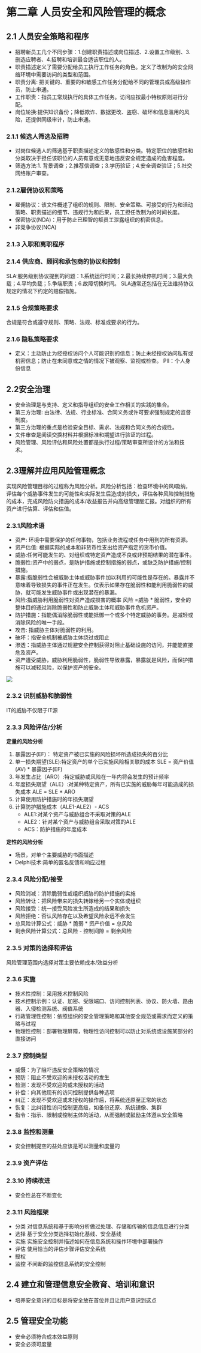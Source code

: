 # 第二章  人员安全和风险管理的概念

## 2.1 人员安全策略和程序
* 招聘新员工几个不同步骤：1.创建职责描述或岗位描述、2.设置工作级别、3.删选应聘者、4.招聘和培训最合适该职位的人。
* 职责描述定义了需要分配给员工执行工作任务的角色。定义了改制为的安全网络环境中需要访问的类型和范围。
* 职责分离: 把关键的、重要的和敏感工作任务分配给不同的管理员或高级操作员，防止串通。
* 工作职责：指员工常规执行的具体工作任务。访问应按最小特权原则进行分配。
* 岗位轮换:提供知识备份；降低欺诈、数据更改、盗窃、破坏和信息滥用的风险，还提供同级审计，防止串通。

### 2.1.1 候选人筛选及招聘
* 对岗位候选人的筛选基于职责描述定义的敏感性和分类。特定职位的敏感性和分类取决于担任该职位的人员有意或无意地违反安全规定造成的危害程度。
* 筛选方法:1. 背景调查；2.推荐信调查；3.学历验证；4.安全调查验证；5.社交网络账户审查。

### 2.1.2雇佣协议和策略
* 雇佣协议：该文件概述了组织的规则、限制、安全策略、可接受的行为和活动策略、职责描述的细节、违规行为和后果，员工担任改制为的时间长度。
* 保密协议(NDA)：用于防止已理智的额员工泄露组织的机密信息。
* 非竞争协议(NCA)

### 2.1.3 入职和离职程序

### 2.1.4 供应商、顾问和承包商的协议和控制
SLA:服务级别协议提到的问题：1.系统运行时间；2.最长持续停机时间；3.最大负载；4.平均负载；5.争端职责；6.故障切换时间。
SLA通常还包括在无法维持协议规定的情况下约定的赔偿措施。

### 2.1.5 合规策略要求
合规是符合或遵守规则、策略、法规、标准或要求的行为。

### 2.1.6 隐私策略要求
* 定义：主动防止为经授权访问个人可能识别的信息；防止未经授权访问私有或机密信息；防止在未同意或之情的情况下被观察、监视或检查。
PII：个人身份信息

## 2.2安全治理
* 安全治理是与支持、定义和指导组织的安全工作相关的实践的集合。
* 第三方治理: 由法律、法规、行业标准、合同义务或许可要求强制规定的监督制度。
* 第三方治理的重点是检验安全目标、需求、法规和合同义务的合规性。
* 文件审查是阅读交换材料并根据标准和期望进行验证的过程。
* 风险管理、风险评估和风险处置都是执行过程/策略审查所设计的方法和技术。

## 2.3理解并应用风险管理概念
实现风险管理目标的过程称为风险分析。风险分析包括：检查环境中的风i吸纳，评估每个威胁事件发生的可能性和实际发生后造成的损失，评估各种风险控制措施的成本，完成风险防火措施的成本/收益报告并向高级管理层汇报。对组织的所有资产进行估算、评估和估值。

### 2.3.1风险术语
* 资产: 环境中需要保护的任何事物，包括业务流程或任务中用到的所有资源。
* 资产估值: 根据实际的成本和非货币性支出给资产指定的货币价值。
* 威胁:任何可能发生的、对组织或特定资产造成不良或非预期结果的潜在事件。
* 脆弱性:资产中的弱点，是防护措施或控制措施的弱点，或缺乏防护措施/控制措施。
* 暴露:指脆弱性会被威胁主体或威胁事件加以利用的可能性是存在的。暴露并不意味着导致损失的事件正在发生。仅表示如果存在脆弱性和能利用脆弱性的威胁，就可能发生威胁事件或出现潜在的暴漏。
* 风险:指威胁利用脆弱性对资产造成损害的概率 风险 =威胁 * 脆弱性，安全的整体目的通过消除脆弱性和防止威胁主体和威胁事件危机资产。
* 防护措施：指能偶消除脆弱性或能抵御一个或多个特定威胁的事务。是减轻或消除风险的唯一手段。
* 攻击: 指威胁主体对脆弱性的利用。
* 破坏：指安全机制被威胁主体绕过或阻止
* 渗透：指威胁主体通过规避安全控制获得对阻止基础设施的访问，并能能直接危及资产。
* 资产遭受威胁，威胁利用脆弱性，脆弱性导致暴露，暴露就是风险，而保护措施可以减轻风险，以保护资产的安全。

![](https://github.com/718245903/resource/blob/master/risk.png)

### 2.3.2 识别威胁和脆弱性
IT的威胁不仅限于IT源

### 2.3.3 风险评估/分析
**定量的风险分析**
 
1. 暴露因子(EF)： 特定资产被已实施的风险损坏所造成损失的百分比 
2. 单一损失期望(SLE):特定资产的单个已实施风险相关联的成本 SLE = 资产价值(AV) * 暴露因子(EF)
3. 年发生占比（ARO）:特定威胁或风险在一年内将会发生的预计频率
4. 年度损失期望（ALE）:对某种特定资产，所有已实施的威胁每年可能造成的损失成本 ALE = SLE * ARO
5. 计算使用防护措施时的年损失期望
6. 计算防护措施成本（ALE1-ALE2）- ACS 
	* ALE1:对某个资产与威胁组合不采取对策的ALE
	* ALE2：针对某个资产与威胁组合采取对策的ALE
	* ACS：防护措施的年度成本

**定性的风险分析**
* 场景，对单个主要威胁的书面描述
* Delphi技术:简单的匿名反馈和响应过程

### 2.3.4 风险分配/接受
* 风险消减：消除脆弱性或组织威胁的防护措施的实施
* 风险转让：把风险带来的损失转嫁给另一个实体或组织
* 风险接受：统一接受风险发生所造成的结果和损失
* 风险拒绝：否认风险存在以及希望风险永远不会发生
* 总风险计算公式：威胁 * 脆弱 * 资产价值 = 总风险
* 剩余风险计算公式：总风险 - 控制间隙 = 剩余风险

### 2.3.5 对策的选择和评估
风险管理范围内选择对策主要依赖成本/效益分析

### 2.3.6 实施
* 技术性控制：采用技术控制风险
* 技术控制示例：认证、加密、受限端口、访问控制列表、协议、防火墙、路由器、入侵检测系统、阀值系统
* 行政管理性控制：依照组织的安全管理策略和其他安全规范或需求而定义的策略与过程
* 物理性控制：部署物理屏障，物理性访问控制可以防止对系统或设施某部分的直接访问

### 2.3.7 控制类型
* 威慑：为了阻吓违反安全策略的情况
* 预防：阻止不受欢迎的未授权活动的发生
* 检测：发现不受欢迎的或未授权的活动
* 补偿：向其他现有的访问控制提供各种选项
* 纠正：发现不受欢迎或未授权的操作后，将系统还原至正常的状态
* 恢复：比纠错性访问控制更高级，如备份还原、系统镜像、集群
* 指令：指示、限制或控制主体的活动，从而强制或鼓励主体遵从安全策略

### 2.3.8 监控和测量
* 安全控制提空的益处应该是可以测量和度量的

### 2.3.9 资产评估

### 2.3.10 持续改进
* 安全性总在不断变化

### 2.3.11 风险框架
* 分类 对信息系统和基于影响分析做过处理、存储和传输的信息信息进行分类
* 选择 基于安全分类选择初始化基线、安全基线
* 实施 实施安全控制并描述如何在信息系统和操作环境中部署操作
* 评估 使用恰当的评估步骤评估安全系统
* 授权
* 监控 不间断的监控信息系统的安全控制

## 2.4 建立和管理信息安全教育、培训和意识
* 培养安全意识的目标是将安全放在首位并且让用户意识到这点

## 2.5 管理安全功能
* 安全必须符合成本效益原则
* 安全必须可度量
